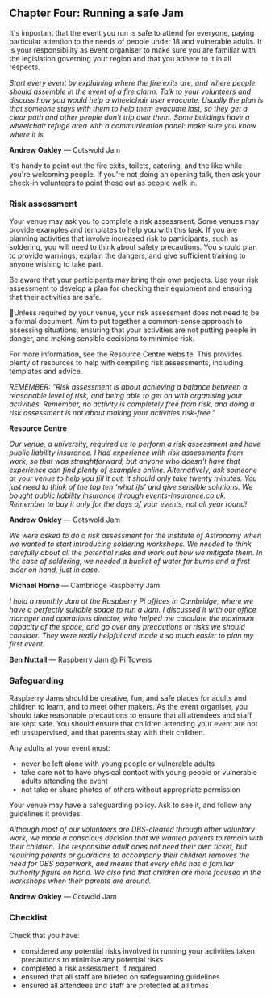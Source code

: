 ## Chapter Four: Running a safe Jam

It's important that the event you run is safe to attend for everyone, paying particular attention to the needs of people under 18 and vulnerable adults. It is your responsibility as event organiser to make sure you are familiar with the legislation governing your region and that you adhere to it in all respects.

*Start every event by explaining where the fire exits are, and where people should assemble in the event of a fire alarm. Talk to your volunteers and discuss how you would help a wheelchair user evacuate. Usually the plan is that someone stays with them to help them evacuate last, so they get a clear path and other people don't trip over them. Some buildings have a wheelchair refuge area with a communication panel: make sure you know where it is.*

**Andrew Oakley** — Cotswold Jam

It's handy to point out the fire exits, toilets, catering, and the like while you're welcoming people. If you're not doing an opening talk, then ask your check-in volunteers to point these out as people walk in.

### Risk assessment

Your venue may ask you to complete a risk assessment. Some venues may provide examples and templates to help you with this task. If you are planning activities that involve increased risk to participants, such as soldering, you will need to think about safety precautions. You should plan to provide warnings, explain the dangers, and give sufficient training to anyone wishing to take part.

Be aware that your participants may bring their own projects. Use your risk assessment to develop a plan for checking their equipment and ensuring that their activities are safe.

Unless required by your venue, your risk assessment does not need to be a formal document. Aim to put together a common-sense approach to assessing situations, ensuring that your activities are not putting people in danger, and making sensible
decisions to minimise risk.

For more information, see the Resource Centre website. This provides plenty of resources to help with compiling risk assessments, including templates and advice.

*REMEMBER: "Risk assessment is about achieving a balance between a reasonable level of risk, and being able to get on with organising your activities. Remember, no activity is completely free from risk, and doing a risk assessment is not about making your activities risk-free."*

**Resource Centre**

*Our venue, a university, required us to perform a risk assessment and have public liability insurance. I had experience with risk assessments from work, so that was straightforward, but anyone who doesn't have that experience can find plenty of examples
online. Alternatively, ask someone at your venue to help you fill it out: it should only take twenty minutes. You just need to think of the top ten ‘what ifs' and give sensible solutions. We bought public liability insurance through events-insurance.co.uk. Remember to buy it only for the days of your events, not all year round!*

**Andrew Oakley** — Cotswold Jam

*We were asked to do a risk assessment for the Institute of Astronomy when we wanted to start introducing soldering workshops. We
needed to think carefully about all the potential risks and work out how we mitigate them. In the case of soldering, we needed a bucket of water for burns and a first aider on hand, just in case.*

**Michael Horne** — Cambridge Raspberry Jam

*I hold a monthly Jam at the Raspberry Pi offices in Cambridge, where we have a perfectly suitable space to run a Jam. I discussed it with our office manager and operations director, who helped me calculate the maximum capacity of the space, and go over any precautions or risks we should consider. They were really helpful and made it so much easier to plan my first event.*

**Ben Nuttall** — Raspberry Jam @ Pi Towers

### Safeguarding

Raspberry Jams should be creative, fun, and safe places for adults and children to learn, and to meet other makers. As the event organiser, you should take reasonable precautions to ensure that all attendees and staff are kept safe. You should ensure that children attending your event are not left unsupervised, and that parents stay with their children.

Any adults at your event must:

- never be left alone with young people or vulnerable adults
- take care not to have physical contact with young people or vulnerable adults attending the event
- not take or share photos of others without appropriate permission

Your venue may have a safeguarding policy. Ask to see it, and follow any guidelines it provides.

*Although most of our volunteers are DBS-cleared through other voluntary work, we made a conscious decision that we wanted parents to remain with their children. The responsible adult does not need their own ticket, but requiring parents or guardians to accompany their children removes the need for DBS paperwork, and means that every child has a familiar authority figure on hand. We also find that children are more focused in the workshops when their parents are around.*

**Andrew Oakley** — Cotwold Jam

### Checklist

Check that you have:

- considered any potential risks involved in running your activities taken precautions to minimise any potential risks
- completed a risk assessment, if required
- ensured that all staff are briefed on safeguarding guidelines
- ensured all attendees and staff are protected at all times
